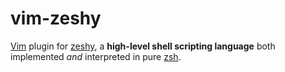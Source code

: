 vim-zeshy
=========

[Vim](http://vim.org) plugin for [zeshy](http://github.com/leycec/zeshy), a **high-level shell scripting language** both implemented *and* interpreted in pure [zsh](http://zsh.org).
